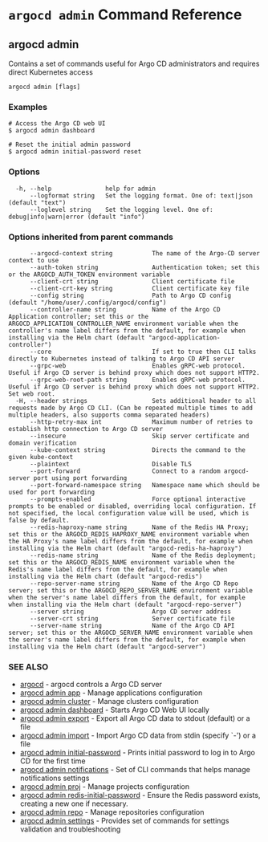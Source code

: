 # `argocd admin` Command Reference

## argocd admin

Contains a set of commands useful for Argo CD administrators and requires direct Kubernetes access

```
argocd admin [flags]
```

### Examples

```
# Access the Argo CD web UI
$ argocd admin dashboard

# Reset the initial admin password
$ argocd admin initial-password reset

```

### Options

```
  -h, --help               help for admin
      --logformat string   Set the logging format. One of: text|json (default "text")
      --loglevel string    Set the logging level. One of: debug|info|warn|error (default "info")
```

### Options inherited from parent commands

```
      --argocd-context string           The name of the Argo-CD server context to use
      --auth-token string               Authentication token; set this or the ARGOCD_AUTH_TOKEN environment variable
      --client-crt string               Client certificate file
      --client-crt-key string           Client certificate key file
      --config string                   Path to Argo CD config (default "/home/user/.config/argocd/config")
      --controller-name string          Name of the Argo CD Application controller; set this or the ARGOCD_APPLICATION_CONTROLLER_NAME environment variable when the controller's name label differs from the default, for example when installing via the Helm chart (default "argocd-application-controller")
      --core                            If set to true then CLI talks directly to Kubernetes instead of talking to Argo CD API server
      --grpc-web                        Enables gRPC-web protocol. Useful if Argo CD server is behind proxy which does not support HTTP2.
      --grpc-web-root-path string       Enables gRPC-web protocol. Useful if Argo CD server is behind proxy which does not support HTTP2. Set web root.
  -H, --header strings                  Sets additional header to all requests made by Argo CD CLI. (Can be repeated multiple times to add multiple headers, also supports comma separated headers)
      --http-retry-max int              Maximum number of retries to establish http connection to Argo CD server
      --insecure                        Skip server certificate and domain verification
      --kube-context string             Directs the command to the given kube-context
      --plaintext                       Disable TLS
      --port-forward                    Connect to a random argocd-server port using port forwarding
      --port-forward-namespace string   Namespace name which should be used for port forwarding
      --prompts-enabled                 Force optional interactive prompts to be enabled or disabled, overriding local configuration. If not specified, the local configuration value will be used, which is false by default.
      --redis-haproxy-name string       Name of the Redis HA Proxy; set this or the ARGOCD_REDIS_HAPROXY_NAME environment variable when the HA Proxy's name label differs from the default, for example when installing via the Helm chart (default "argocd-redis-ha-haproxy")
      --redis-name string               Name of the Redis deployment; set this or the ARGOCD_REDIS_NAME environment variable when the Redis's name label differs from the default, for example when installing via the Helm chart (default "argocd-redis")
      --repo-server-name string         Name of the Argo CD Repo server; set this or the ARGOCD_REPO_SERVER_NAME environment variable when the server's name label differs from the default, for example when installing via the Helm chart (default "argocd-repo-server")
      --server string                   Argo CD server address
      --server-crt string               Server certificate file
      --server-name string              Name of the Argo CD API server; set this or the ARGOCD_SERVER_NAME environment variable when the server's name label differs from the default, for example when installing via the Helm chart (default "argocd-server")
```

### SEE ALSO

* [argocd](argocd.md)	 - argocd controls a Argo CD server
* [argocd admin app](argocd_admin_app.md)	 - Manage applications configuration
* [argocd admin cluster](argocd_admin_cluster.md)	 - Manage clusters configuration
* [argocd admin dashboard](argocd_admin_dashboard.md)	 - Starts Argo CD Web UI locally
* [argocd admin export](argocd_admin_export.md)	 - Export all Argo CD data to stdout (default) or a file
* [argocd admin import](argocd_admin_import.md)	 - Import Argo CD data from stdin (specify `-') or a file
* [argocd admin initial-password](argocd_admin_initial-password.md)	 - Prints initial password to log in to Argo CD for the first time
* [argocd admin notifications](argocd_admin_notifications.md)	 - Set of CLI commands that helps manage notifications settings
* [argocd admin proj](argocd_admin_proj.md)	 - Manage projects configuration
* [argocd admin redis-initial-password](argocd_admin_redis-initial-password.md)	 - Ensure the Redis password exists, creating a new one if necessary.
* [argocd admin repo](argocd_admin_repo.md)	 - Manage repositories configuration
* [argocd admin settings](argocd_admin_settings.md)	 - Provides set of commands for settings validation and troubleshooting

